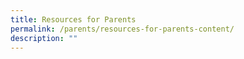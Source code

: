 ```yaml
---
title: Resources for Parents
permalink: /parents/resources-for-parents-content/
description: ""
---
```

